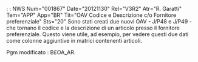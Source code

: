  :  : NWS Num="001867" Date="20121130" Rel="V3R2" Atr="R. Garatti" Tem="APP" App="BR" Tit="OAV Codice e Descrizione c/o Fornitore preferenziale" Sts="20"
Sono stati creati due nuovi OAV - J/P48 e J/P49 - che tornano il codice e la descrizione di un articolo presso il fornitore preferenziale.
Questo viene utile, ad esempio, per vedere questi due dati come colonne aggiuntive in matrici contenenti articoli.

Pgm modificato :  B£OA_AR.
